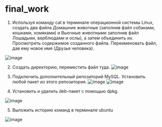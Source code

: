 # final_work
1. Используя команду cat в терминале операционной системы Linux, создать
два файла Домашние животные (заполнив файл собаками, кошками,
хомяками) и Вьючные животными заполнив файл Лошадьми, верблюдами и
ослы), а затем объединить их. Просмотреть содержимое созданного файла.
Переименовать файл, дав ему новое имя (Друзья человека).

![image](https://github.com/user-attachments/assets/fdc1dcca-ca8b-4175-9be5-df16100e4d2b)

2. Создать директорию, переместить файл туда.
![image](https://github.com/user-attachments/assets/4776aaa1-c54f-4d27-85af-a50de9eb3d43)

3. Подключить дополнительный репозиторий MySQL. Установить любой пакет
из этого репозитория.
![image](https://github.com/user-attachments/assets/ff78716c-1375-473f-a090-95baaa224324)
![image](https://github.com/user-attachments/assets/8cbf61e0-a666-47bf-8076-9a83bacf9c68)

4. Установить и удалить deb-пакет с помощью dpkg.

![image](https://github.com/user-attachments/assets/ffd47cdd-6a4f-4cde-8452-2d4e40506b8d)

5. Выложить историю команд в терминале ubuntu

![image](https://github.com/user-attachments/assets/6440da6d-cf63-458d-b1ef-539d39e3ef90)

